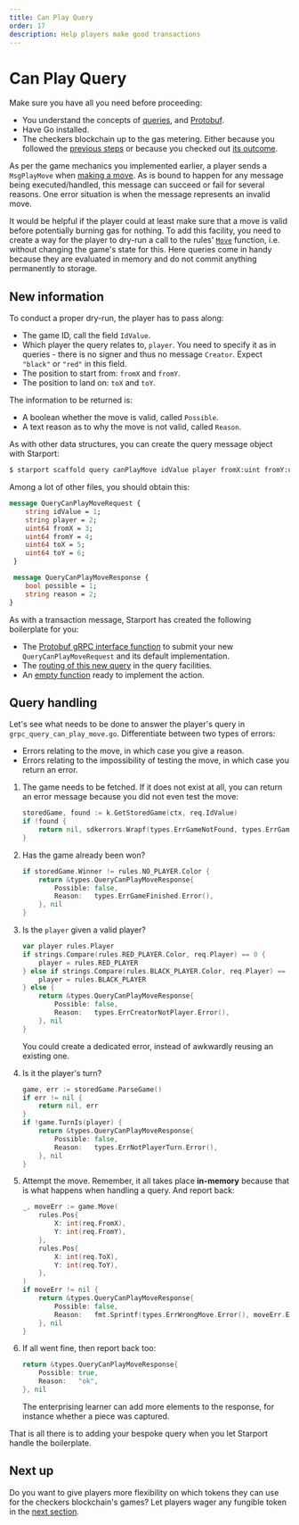 ```yaml
---
title: Can Play Query
order: 17
description: Help players make good transactions
---
```


# Can Play Query

<HighlightBox type="info">

Make sure you have all you need before proceeding:

* You understand the concepts of [queries](../3-main-concepts/12-queries.md), and [Protobuf](../3-main-concepts/09-protobuf.md).
* Have Go installed.
* The checkers blockchain up to the gas metering. Either because you followed the [previous steps](./03-starport-14-gas-meter.md) or because you checked out [its outcome](https://github.com/cosmos/b9-checkers-academy-draft/tree/gas-meter).

</HighlightBox>

As per the game mechanics you implemented earlier, a player sends a `MsgPlayMove` when [making a move](./03-starport-06-play-game.md). As is bound to happen for any message being executed/&ZeroWidthSpace;handled, this message can succeed or fail for several reasons. One error situation is when the message represents an invalid move.

It would be helpful if the player could at least make sure that a move is valid before potentially burning gas for nothing. To add this facility, you need to create a way for the player to dry-run a call to the rules' [`Move`](https://github.com/batkinson/checkers-go/blob/a09daeb/checkers/checkers.go#L274) function, i.e. without changing the game's state for this. Here queries come in handy because they are evaluated in memory and do not commit anything permanently to storage.

## New information

To conduct a proper dry-run, the player has to pass along:

* The game ID, call the field `IdValue`.
* Which player the query relates to, `player`. You need to specify it as in queries - there is no signer and thus no message `Creator`. Expect `"black"` or `"red"` in this field.
* The position to start from: `fromX` and `fromY`.
* The position to land on: `toX` and `toY`.

The information to be returned is:

* A boolean whether the move is valid, called `Possible`.
* A text reason as to why the move is not valid, called `Reason`.

As with other data structures, you can create the query message object with Starport:

```sh
$ starport scaffold query canPlayMove idValue player fromX:uint fromY:uint toX:uint toY:uint --module checkers --response possible:bool,reason
```

Among a lot of other files, you should obtain this:

```protobuf [https://github.com/cosmos/b9-checkers-academy-draft/blob/b53297d8e87e31b1fc7fb839fce527e66a2a0116/proto/checkers/query.proto#L39-L51]
message QueryCanPlayMoveRequest {
    string idValue = 1;
    string player = 2;
    uint64 fromX = 3;
    uint64 fromY = 4;
    uint64 toX = 5;
    uint64 toY = 6;
 }

 message QueryCanPlayMoveResponse {
    bool possible = 1;
    string reason = 2;
}
```

As with a transaction message, Starport has created the following boilerplate for you:

* The [Protobuf gRPC interface function](https://github.com/cosmos/b9-checkers-academy-draft/blob/b53297d8e87e31b1fc7fb839fce527e66a2a0116/proto/checkers/query.proto#L17-L19) to submit your new `QueryCanPlayMoveRequest` and its default implementation.
* The [routing of this new query](https://github.com/cosmos/b9-checkers-academy-draft/blob/b53297d8e87e31b1fc7fb839fce527e66a2a0116/x/checkers/types/query.pb.gw.go#L319-L337) in the query facilities.
* An [empty function](https://github.com/cosmos/b9-checkers-academy-draft/commit/f8a6e14d753554c9122a110800455d06dbe08192#diff-0fc3b6508740faee3d86a440c1dc83e71245dc49b3f8fc688b9668dc060abb8R12-R23) ready to implement the action.

## Query handling

Let's see what needs to be done to answer the player's query in `grpc_query_can_play_move.go`. Differentiate between two types of errors:

* Errors relating to the move, in which case you give a reason.
* Errors relating to the impossibility of testing the move, in which case you return an error.

1. The game needs to be fetched. If it does not exist at all, you can return an error message because you did not even test the move:

    ```go [https://github.com/cosmos/b9-checkers-academy-draft/blob/b53297d8e87e31b1fc7fb839fce527e66a2a0116/x/checkers/keeper/grpc_query_can_play_move.go#L23-L26]
    storedGame, found := k.GetStoredGame(ctx, req.IdValue)
    if !found {
        return nil, sdkerrors.Wrapf(types.ErrGameNotFound, types.ErrGameNotFound.Error(), req.IdValue)
    }
    ```

2. Has the game already been won?

    ```go [https://github.com/cosmos/b9-checkers-academy-draft/blob/b53297d8e87e31b1fc7fb839fce527e66a2a0116/x/checkers/keeper/grpc_query_can_play_move.go#L29-L34]
    if storedGame.Winner != rules.NO_PLAYER.Color {
        return &types.QueryCanPlayMoveResponse{
            Possible: false,
            Reason:   types.ErrGameFinished.Error(),
        }, nil
    }
    ```

3. Is the `player` given a valid player?

    ```go [https://github.com/cosmos/b9-checkers-academy-draft/blob/b53297d8e87e31b1fc7fb839fce527e66a2a0116/x/checkers/keeper/grpc_query_can_play_move.go#L37-L47]
    var player rules.Player
    if strings.Compare(rules.RED_PLAYER.Color, req.Player) == 0 {
        player = rules.RED_PLAYER
    } else if strings.Compare(rules.BLACK_PLAYER.Color, req.Player) == 0 {
        player = rules.BLACK_PLAYER
    } else {
        return &types.QueryCanPlayMoveResponse{
            Possible: false,
            Reason:   types.ErrCreatorNotPlayer.Error(),
        }, nil
    }
    ```

    You could create a dedicated error, instead of awkwardly reusing an existing one.

4. Is it the player's turn?

    ```go [https://github.com/cosmos/b9-checkers-academy-draft/blob/b53297d8e87e31b1fc7fb839fce527e66a2a0116/x/checkers/keeper/grpc_query_can_play_move.go#L50-L59]
    game, err := storedGame.ParseGame()
    if err != nil {
        return nil, err
    }
    if !game.TurnIs(player) {
        return &types.QueryCanPlayMoveResponse{
            Possible: false,
            Reason:   types.ErrNotPlayerTurn.Error(),
        }, nil
    }
    ```

5. Attempt the move. Remember, it all takes place **in-memory** because that is what happens when handling a query. And report back:

    ```go [https://github.com/cosmos/b9-checkers-academy-draft/blob/b53297d8e87e31b1fc7fb839fce527e66a2a0116/x/checkers/keeper/grpc_query_can_play_move.go#L62-L77]
    _, moveErr := game.Move(
        rules.Pos{
            X: int(req.FromX),
            Y: int(req.FromY),
        },
        rules.Pos{
            X: int(req.ToX),
            Y: int(req.ToY),
        },
    )
    if moveErr != nil {
        return &types.QueryCanPlayMoveResponse{
            Possible: false,
            Reason:   fmt.Sprintf(types.ErrWrongMove.Error(), moveErr.Error()),
        }, nil
    }
    ```

6. If all went fine, then report back too:

    ```go [https://github.com/cosmos/b9-checkers-academy-draft/blob/b53297d8e87e31b1fc7fb839fce527e66a2a0116/x/checkers/keeper/grpc_query_can_play_move.go#L79-L82]
    return &types.QueryCanPlayMoveResponse{
        Possible: true,
        Reason:   "ok",
    }, nil
    ```

    The enterprising learner can add more elements to the response, for instance whether a piece was captured.

That is all there is to adding your bespoke query when you let Starport handle the boilerplate.

## Next up

Do you want to give players more flexibility on which tokens they can use for the checkers blockchain's games? Let players wager any fungible token in the [next section](./03-starport-16-wager-denom.md).
